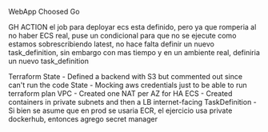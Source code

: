 
WebApp
Choosed Go 

GH ACTION
el job para deployar ecs esta definido, pero ya que romperia al no haber ECS real, puse un condicional para que no se ejecute
como estamos sobrescribiendo latest, no hace falta definir un nuevo task_definition, sin embargo con mas tiempo y en un ambiente real,
definiria un nuevo task_definition

Terraform
State - Defined a backend with S3 but commented out since can't run the code
State - Mocking aws credentials just to be able to run terraform plan
VPC - Created one NAT per AZ for HA
ECS - Created containers in private subnets and then a LB internet-facing
TaskDefinition - Si bien se asume que en prod se usaria ECR, el ejercicio usa private dockerhub, entonces agrego secret manager